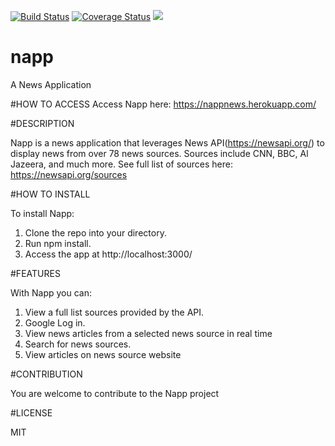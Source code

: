 [![Build Status](https://travis-ci.org/dhaniboy09/napp.svg?branch=staging)](https://travis-ci.org/dhaniboy09/napp) [![Coverage Status](https://coveralls.io/repos/github/dhaniboy09/napp/badge.svg?branch=staging)](https://coveralls.io/github/dhaniboy09/napp?branch=staging) <a href="https://codeclimate.com/github/codeclimate/codeclimate"><img src="https://codeclimate.com/github/codeclimate/codeclimate/badges/gpa.svg" /></a>
# napp
A News Application

#HOW TO ACCESS
Access Napp here: https://nappnews.herokuapp.com/

#DESCRIPTION

Napp is a news application that leverages News API(https://newsapi.org/) to display news from over 78 news sources. Sources include CNN, BBC, Al Jazeera, and much more. See full list of sources here: https://newsapi.org/sources

#HOW TO INSTALL

To install Napp:

1. Clone the repo into your directory. 
2. Run npm install. 
3. Access the app at http://localhost:3000/

#FEATURES

With Napp you can:

1. View a full list sources provided by the API.
2. Google Log in.
3. View news articles from a selected news source in real time
4. Search for news sources.
5. View articles on news source website

#CONTRIBUTION

You are welcome to contribute to the Napp project 

#LICENSE

MIT



